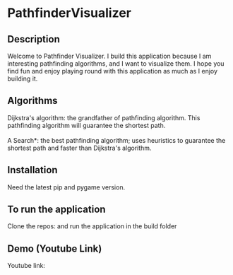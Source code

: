 # PathfinderVisualizer

Description
-----------
Welcome to Pathfinder Visualizer. I build this application because I am interesting pathfinding algorithms, and I want to visualize them. I hope you find fun and enjoy playing round with this application as much as I enjoy building it.

Algorithms
-----
Dijkstra's algorithm: the grandfather of pathfinding algorithm. This pathfinding algorithm will guarantee the shortest path.
<br><br>
A Search*: the best pathfinding algorithm; uses heuristics to guarantee the shortest path and faster than Dijkstra's algorithm.

Installation
-----------------------------------
Need the latest pip and pygame version.

To run the application
----------------------
Clone the repos:
and run the application in the build folder

Demo (Youtube Link)
-------------------
Youtube link: 
